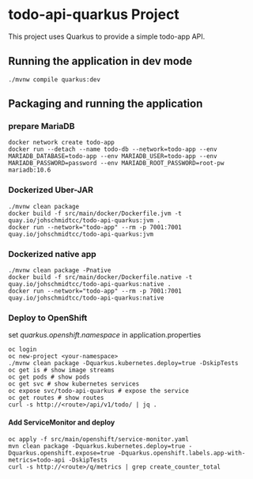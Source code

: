 # todo-api-quarkus Project

This project uses Quarkus to provide a simple todo-app API.

## Running the application in dev mode
```shell script
./mvnw compile quarkus:dev
```

## Packaging and running the application

### prepare MariaDB
```shell script
docker network create todo-app
docker run --detach --name todo-db --network=todo-app --env MARIADB_DATABASE=todo-app --env MARIADB_USER=todo-app --env MARIADB_PASSWORD=password --env MARIADB_ROOT_PASSWORD=root-pw  mariadb:10.6
```

### Dockerized Uber-JAR
```shell
./mvnw clean package
docker build -f src/main/docker/Dockerfile.jvm -t quay.io/johschmidtcc/todo-api-quarkus:jvm .
docker run --network="todo-app" --rm -p 7001:7001 quay.io/johschmidtcc/todo-api-quarkus:jvm
```

### Dockerized native app
```shell
./mvnw clean package -Pnative
docker build -f src/main/docker/Dockerfile.native -t quay.io/johschmidtcc/todo-api-quarkus:native .
docker run --network="todo-app" --rm -p 7001:7001 quay.io/johschmidtcc/todo-api-quarkus:native
```

### Deploy to OpenShift
set _quarkus.openshift.namespace_ in application.properties
```shell
oc login
oc new-project <your-namespace>
./mvnw clean package -Dquarkus.kubernetes.deploy=true -DskipTests
oc get is # show image streams
oc get pods # show pods
oc get svc # show kubernetes services
oc expose svc/todo-api-quarkus # expose the service
oc get routes # show routes
curl -s http://<route>/api/v1/todo/ | jq .
```

#### Add ServiceMonitor and deploy
```shell
oc apply -f src/main/openshift/service-monitor.yaml
mvn clean package -Dquarkus.kubernetes.deploy=true -Dquarkus.openshift.expose=true -Dquarkus.openshift.labels.app-with-metrics=todo-api -DskipTests
curl -s http://<route>/q/metrics | grep create_counter_total
```

